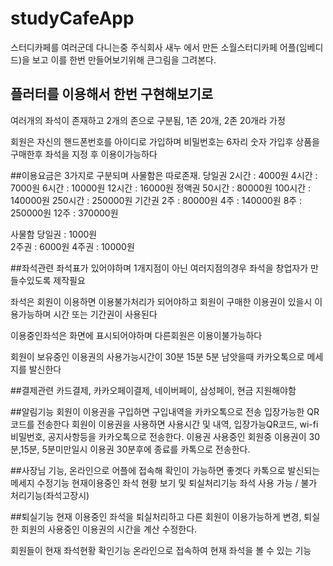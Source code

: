 # studyCafeApp

스터디카페를 여러군데 다니는중 주식회사 새누 에서 만든 소월스터디카페 어플(임베디드)을 보고 이를 한번 
만들어보기위해 큰그림을 그려본다.

## 플러터를 이용해서 한번 구현해보기로

여러개의 좌석이 존재하고  2개의 존으로 구분됨, 1존 20개, 2존 20개라 가정

회원은 자신의 핸드폰번호를 아이디로 가입하며 비밀번호는 6자리 숫자
가입후 상품을 구매한후 좌석을 지정 후 이용이가능하다

##이용요금은 3가지로 구분되며 사물함은 따로존재.
당일권
2시간  : 4000원
4시간  : 7000원
6시간  : 10000원
12시간  : 16000원
정액권
50시간  : 80000원
100시간  : 140000원
250시간  : 250000원
기간권
2주  : 80000원
4주  : 140000원
8주  : 250000원
12주  : 370000원

사물함
당일권 : 1000원  
2주권 : 6000원
4주권 : 10000원

##좌석관련
좌석표가 있어야하며 1개지점이 아닌 여러지점의경우 좌석을 창업자가 만들수있도록 제작필요

좌석은 회원이 이용하면 이용불가처리가 되어야하고 회원이 구매한 이용권이 있을시 이용가능하며
시간 또는 기간권이 사용된다

이용중인좌석은 화면에 표시되어야하며 다른회원은 이용이불가능하다

회원이 보유중인 이용권의 사용가능시간이 30분 15분 5분 남앗을때 카카오톡으로 메세지를 발신한다

##결제관련
카드결제, 카카오페이결제, 네이버페이, 삼성페이, 현금 지원해야함

##알림기능
회원이 이용권을 구입하면
구입내역을 카카오톡으로 전송 입장가능한 QR코드를 전송한다
회원이 이용권을 사용하면
사용시간 및 내역, 입장가능QR코드, wi-fi비밀번호, 공지사항등을 카카오톡으로 전송한다.
이용권 사용중인 회원중 이용권이 30분,15분, 5분미만일시
이용권 30분후에 종료를 카톡으로 전송한다.

##사장님 기능, 온라인으로 어플에 접속해 확인이 가능하면 좋겟다
카톡으로 발신되는 메세지 수정기능
현재이용중인 좌석 현황 보기 및 퇴실처리기능
좌석 사용 가능 / 불가 처리기능(좌석고장시)

##퇴실기능
현재 이용중인 좌석을 퇴실처리하고 다른 회원이 이용가능하게 변경, 
퇴실한 회원의 사용중인 이용권의 시간을 계산 수정한다.

회원들이 현재 좌석현황 확인기능
온라인으로 접속하여 현재 좌석을 볼 수 있는 기능
